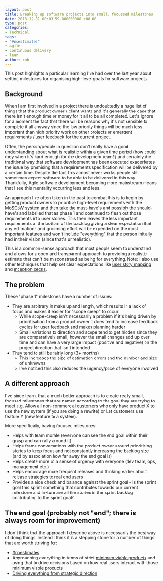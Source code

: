 ```yaml
---
layout: post
title: Breaking up software projects into small, focussed milestones
date: 2013-12-01 00:03:59.000000000 +08:00
type: post
categories:
- Technical
tags:
- "#noestimates"
- Agile
- continuous delivery
- lean
author: rob
---
```



This post highlights a particular learning I've had over the last year about setting milestones for organising high-level goals for software projects.


## Background


When I am first involved in a project there is undoubtedly a huge list of things that the product owner / client wants and it's generally the case that there isn't enough time or money for it all to be all completed. Let's ignore for a moment the fact that there will be reasons why it's not sensible to complete it all anyway since the low priority things will be much less important than high priority work on other projects or emergent requirements / user feedback for the current project.



Often, the person/people in question don't really have a good understanding about what is realistic within a given time period (how could they when it's hard enough for the development team?) and certainly the traditional way that software development has been executed exacerbates the issue by promising that a requirements specification will be delivered by a certain time. Despite the fact this almost never works people still sometimes expect software to be able to be delivered in this way. Thankfully, Agile software development becoming more mainstream means that I see this mentality occurring less and less.



An approach I've often taken in the past to combat this is to begin by getting product owners to prioritise high-level requirements with the [MoSCoW](http://en.wikipedia.org/wiki/MoSCoW_Method) system and then take the must-have's and possibly the should-have's and labelled that as phase 1 and continued to flesh out those requirements into user stories. This then leaves the less important requirements at the bottom of the backlog giving a clear expectation that any estimations and grooming effort will be expended on the most important features and won't include "everything" that the person initially had in their vision (since that's unrealistic).



This is a common-sense approach that most people seem to understand and allows for a open and transparent approach to providing a realistic estimate that can't be misconstrued as being for everything. Note: I also use other techniques that help set clear expectations like [user story mapping](http://winnipegagilist.blogspot.com.au/2012/03/how-to-create-user-story-map.html) and [inception decks](http://agilewarrior.wordpress.com/2010/11/06/the-agile-inception-deck/).


## The problem


These "phase 1" milestones have a number of issues:


- They are arbitrary in make up and length, which results in a lack of focus and makes it easier for "scope creep" to occur
  - While scope-creep isn't necessarily a problem if it's being driven by prioritisation from a product owner it does tend to increase feedback cycles for user feedback and makes planning harder
  - Small variations to direction and scope tend to get hidden since they are comparatively small, however the small changes add up over time and can have a very large impact (positive and negative) on the project direction that isn't intended
- They tend to still be fairly long (3+ months)
  - This increases the size of estimation errors and the number and size of unknowns
  - I've noticed this also reduces the urgency/pace of everyone involved


## A different approach


I've since learnt that a much better approach is to create really small, focused milestones that are named according to the goal they are trying to meet e.g. Allow all non-commercial customers who only have product X to use the new system (if you are doing a rewrite) or Let customers use feature Y (new feature to a system).



More specifically, having focused milestones:


- Helps with team morale (everyone can see the end goal within their grasp and can rally around it)
- Helps frame conversations with the product owner around prioritising stories to keep focus and not constantly increasing the backlog size (and by association how far away the end goal is)
- Helps create more of a sense of urgency with everyone (dev team, ops, management etc.)
- Helps encourage more frequent releases and thinking earlier about release strategies to real end users
- Provides a nice check and balance against the sprint goal - is the sprint goal this sprint something that contributes towards our current milestone and in-turn are all the stories in the sprint backlog contributing to the sprint goal?


## The end goal (probably not "end"; there is always room for improvement)


I don't think that the approach I describe above is necessarily the best way of doing things. Instead I think it is a stepping stone for a number of things that are worth striving for:


- [#noestimates](http://neilkillick.com/2013/01/31/noestimates-part-1-doing-scrum-without-estimates/)
- Approaching everything in terms of strict [minimum viable products](http://theleanstartup.com/principles) and using that to drive decisions based on how real users interact with those minimum viable products
- [Driving everything from strategic direction](http://robdmoore.id.au/blog/2013/11/30/presentation-moving-from-technical-agility-to-strategic-agility/)

